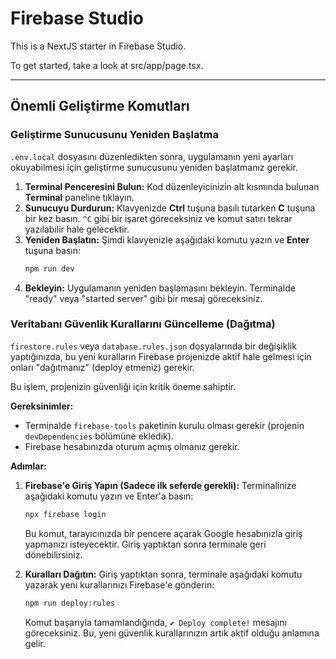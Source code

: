 
# Firebase Studio

This is a NextJS starter in Firebase Studio.

To get started, take a look at src/app/page.tsx.

---

## Önemli Geliştirme Komutları

### Geliştirme Sunucusunu Yeniden Başlatma

`.env.local` dosyasını düzenledikten sonra, uygulamanın yeni ayarları okuyabilmesi için geliştirme sunucusunu yeniden başlatmanız gerekir.

1.  **Terminal Penceresini Bulun:** Kod düzenleyicinizin alt kısmında bulunan **Terminal** paneline tıklayın.
2.  **Sunucuyu Durdurun:** Klavyenizde **Ctrl** tuşuna basılı tutarken **C** tuşuna bir kez basın. `^C` gibi bir işaret göreceksiniz ve komut satırı tekrar yazılabilir hale gelecektir.
3.  **Yeniden Başlatın:** Şimdi klavyenizle aşağıdaki komutu yazın ve **Enter** tuşuna basın:
    ```bash
    npm run dev
    ```
4.  **Bekleyin:** Uygulamanın yeniden başlamasını bekleyin. Terminalde "ready" veya "started server" gibi bir mesaj göreceksiniz.

### Veritabanı Güvenlik Kurallarını Güncelleme (Dağıtma)

`firestore.rules` veya `database.rules.json` dosyalarında bir değişiklik yaptığınızda, bu yeni kuralların Firebase projenizde aktif hale gelmesi için onları "dağıtmanız" (deploy etmeniz) gerekir.

Bu işlem, projenizin güvenliği için kritik öneme sahiptir.

**Gereksinimler:**
*   Terminalde `firebase-tools` paketinin kurulu olması gerekir (projenin `devDependencies` bölümüne ekledik).
*   Firebase hesabınızda oturum açmış olmanız gerekir.

**Adımlar:**

1.  **Firebase'e Giriş Yapın (Sadece ilk seferde gerekli):**
    Terminalinize aşağıdaki komutu yazın ve Enter'a basın:
    ```bash
    npx firebase login
    ```
    Bu komut, tarayıcınızda bir pencere açarak Google hesabınızla giriş yapmanızı isteyecektir. Giriş yaptıktan sonra terminale geri dönebilirsiniz.

2.  **Kuralları Dağıtın:**
    Giriş yaptıktan sonra, terminale aşağıdaki komutu yazarak yeni kurallarınızı Firebase'e gönderin:
    ```bash
    npm run deploy:rules
    ```
    Komut başarıyla tamamlandığında, `✔ Deploy complete!` mesajını göreceksiniz. Bu, yeni güvenlik kurallarınızın artık aktif olduğu anlamına gelir.
